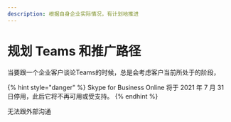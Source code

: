 ```yaml
---
description: 根据自身企业实际情况，有计划地推进
---
```


# 规划 Teams 和推广路径

当要跟一个企业客户谈论Teams的时候，总是会考虑客户当前所处于的阶段，

{% hint style="danger" %}
Skype for Business Online 将于 2021 年 7 月 31 日停用，此后它将不再可用或受支持。
{% endhint %}

无法跟外部沟通



